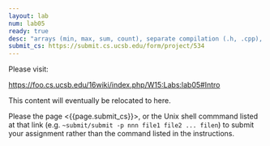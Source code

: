 ```yaml
---
layout: lab
num: lab05
ready: true
desc: "arrays (min, max, sum, count), separate compilation (.h, .cpp), using a Makefile"
submit_cs: https://submit.cs.ucsb.edu/form/project/534
---
```


Please visit:

<https://foo.cs.ucsb.edu/16wiki/index.php/W15:Labs:lab05#Intro>

This content will eventually be relocated to here.

Please the page <{{page.submit_cs}}>, or the Unix shell commmand listed at that
link (e.g. `~submit/submit -p nnn file1 file2 ... filen`) to
submit your assignment rather than the command listed in the instructions. 
